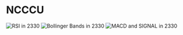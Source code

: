 # NCCCU


![RSI in 2330](https://user-images.githubusercontent.com/84084535/166816857-1fed459e-ca38-45cc-85ba-c4abc5fc30ab.png)
![Bollinger Bands in 2330](https://user-images.githubusercontent.com/84084535/166816860-185ce5e1-ad4e-458b-8ebb-97f1f30ff7ae.png)
![MACD and SIGNAL in 2330](https://user-images.githubusercontent.com/84084535/166816861-92aa7f3e-bc90-473e-ae6a-f821fb088104.png)
